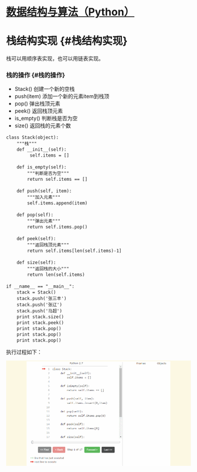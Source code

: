# [数据结构与算法（Python）](../)

# 栈结构实现 {#栈结构实现}

栈可以用顺序表实现，也可以用链表实现。

### 栈的操作 {#栈的操作}

* Stack\(\) 创建一个新的空栈
* push\(item\) 添加一个新的元素item到栈顶
* pop\(\) 弹出栈顶元素
* peek\(\) 返回栈顶元素
* is\_empty\(\) 判断栈是否为空
* size\(\) 返回栈的元素个数

```
class Stack(object):
    """栈"""
    def __init__(self):
         self.items = []

    def is_empty(self):
        """判断是否为空"""
        return self.items == []

    def push(self, item):
        """加入元素"""
        self.items.append(item)

    def pop(self):
        """弹出元素"""
        return self.items.pop()

    def peek(self):
        """返回栈顶元素"""
        return self.items[len(self.items)-1]

    def size(self):
        """返回栈的大小"""
        return len(self.items)

if __name__ == "__main__":
    stack = Stack()
    stack.push('张三丰')
    stack.push('张辽')
    stack.push('马超')
    print stack.size()
    print stack.peek()
    print stack.pop()
    print stack.pop()
    print stack.pop()
```

执行过程如下：

![](/assets/stack演示.gif)

